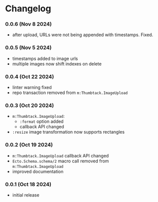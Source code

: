# Changelog

### 0.0.6 (Nov 8 2024)
* after upload, URLs were not being appended with timestamps. Fixed.

### 0.0.5 (Nov 5 2024)
* timestamps added to image urls
* multiple images now shift indexes on delete

### 0.0.4 (Oct 22 2024)

* linter warning fixed
* repo transaction removed from `m:Thumbtack.ImageUpload`


### 0.0.3 (Oct 20 2024)

* `m:Thumbtack.ImageUpload`:
  * `:format` option added
  * callback API changed
* `:resize` image transformation now supports rectangles


### 0.0.2 (Oct 19 2024)

* `m:Thumbtack.ImageUpload` callback API changed
* `Ecto.Schema.schema/2` macro call removed from `m:Thumbtack.ImageUpload`
* improved documentation


### 0.0.1 (Oct 18 2024)

* initial release
